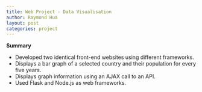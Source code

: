 ```yaml
---
title: Web Project - Data Visualisation
author: Raymond Hua
layout: post
categories: project
---
```

**Summary**
* Developed two identical front-end websites using different frameworks.
* Displays a bar graph of a selected country and their population for every five years.
* Displays graph information using an AJAX call to an API.
* Used Flask and Node.js as web frameworks.